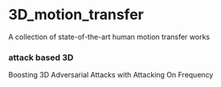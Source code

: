 # 3D_motion_transfer
A collection of state-of-the-art human motion transfer works


### attack based 3D
Boosting 3D Adversarial Attacks with Attacking On Frequency
